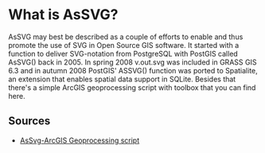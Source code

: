 # What is AsSVG?

AsSVG may best be described as a couple of efforts to enable and thus promote the use of SVG in Open Source GIS software. It started with a function to deliver SVG-notation from PostgreSQL with PostGIS called AsSVG() back in 2005. In spring 2008 v.out.svg was included in GRASS GIS 6.3 and in autumn 2008 PostGIS' ASSVG() function was ported to Spatialite, an extension that enables spatial data support in SQLite. Besides that there's a simple ArcGIS geoprocessing script with toolbox that you can find here.

## Sources

- [AsSvg-ArcGIS Geoprocessing script](arcgis)
